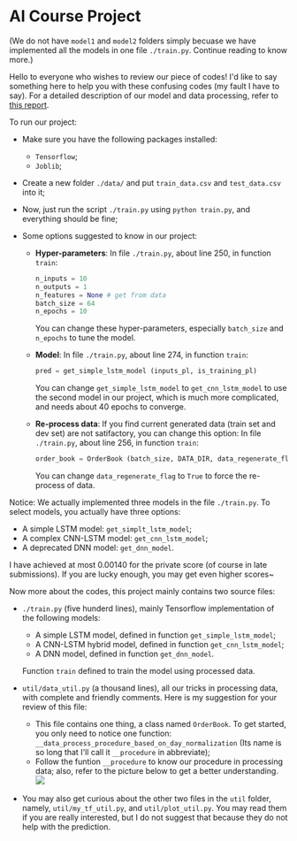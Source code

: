 # AI Course Project

(We do not have `model1` and `model2` folders simply becuase we have implemented all the models in one file `./train.py`. Continue reading to know more.)

Hello to everyone who wishes to review our piece of codes! I'd like to say something here to help you with these confusing codes (my fault I have to say). For a detailed description of our model and data processing, refer to [this report](https://www.overleaf.com/read/bhmbjmyrxjfh).

To run our project:

* Make sure you have the following packages installed:

  * `Tensorflow`;
  * `Joblib`;

* Create a new folder `./data/` and put `train_data.csv` and `test_data.csv` into it;

* Now, just run the script `./train.py` using `python train.py`, and everything should be fine;

* Some options suggested to know in our project:

  * **Hyper-parameters**: In file `./train.py`, about line 250, in function `train`:

    ```python
    n_inputs = 10
    n_outputs = 1
    n_features = None # get from data
    batch_size = 64
    n_epochs = 10
    ```

    You can change these hyper-parameters, especially `batch_size` and `n_epochs` to tune the model.

  * **Model**: In file `./train.py`, about line 274, in function `train`:

    ```python
    pred = get_simple_lstm_model (inputs_pl, is_training_pl)
    ```

    You can change `get_simple_lstm_model` to `get_cnn_lstm_model` to use the second model in our project, which is much more complicated, and needs about 40 epochs to converge.

  * **Re-process data**: If you find current generated data (train set and dev set) are not satifactory, you can change this option: In file `./train.py`, about line 256, in function `train`:

    ```python
    order_book = OrderBook (batch_size, DATA_DIR, data_regenerate_flag=False)
    ```

    You can change `data_regenerate_flag` to `True` to force the re-process of data.

Notice: We actually implemented three models in the file `./train.py`. To select models, you actually have three options:

* A simple LSTM model: `get_simplt_lstm_model`;
* A complex CNN-LSTM model: `get_cnn_lstm_model`;
* A deprecated DNN model: `get_dnn_model`.

I have achieved at most 0.00140 for the private score (of course in late submissions). If you are lucky enough, you may get even higher scores~

Now more about the codes, this project mainly contains two source files:

* `./train.py` (five hunderd lines), mainly Tensorflow implementation of the following models:

  * A simple LSTM model, defined in function `get_simple_lstm_model`;
  * A CNN-LSTM hybrid model, defined in function `get_cnn_lstm_model`;
  * A DNN model, defined in function `get_dnn_model`.

  Function `train` defined to train the model using processed data.

* `util/data_util.py` (a thousand lines), all our tricks in processing data, with complete and friendly comments. Here is my suggestion for your review of this file:

  * This file contains one thing, a class named `OrderBook`. To get started, you only need to notice one function: `__data_process_procedure_based_on_day_normalization` (Its name is so long that I'll call it `__procedure` in abbreviate);
  * Follow the funtion `__procedure` to know our procedure in processing data; also, refer to the picture below to get a better understanding.
  ![](https://github.com/shawn233/stock-price-prediction/blob/master/%E7%8E%8B%E6%AC%A3%E5%AE%87_%E9%97%AB%E7%92%90/util/data-processing-procedure.jpg)

* You may also get curious about the other two files in the `util` folder, namely, `util/my_tf_util.py`, and `util/plot_util.py`. You may read them if you are really interested, but I do not suggest that because they do not help with the prediction.
